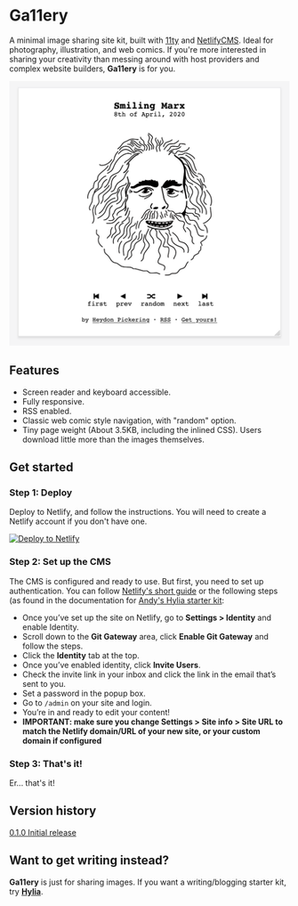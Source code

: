 # Ga11ery

A minimal image sharing site kit, built with [11ty](https://www.11ty.dev/) and [NetlifyCMS](https://www.netlifycms.org/). Ideal for photography, illustration, and web comics. If you're more interested in sharing your creativity than messing around with host providers and complex website builders, **Ga11ery** is for you.

![A photo displayed with Ga11ery. Above it is the photo's title, and below it is the next, previous, and random navigation](illustration.png)

## Features

- Screen reader and keyboard accessible.
- Fully responsive.
- RSS enabled.
- Classic web comic style navigation, with "random" option.
- Tiny page weight (About 3.5KB, including the inlined CSS). Users download little more than the images themselves.

## Get started

### Step 1: Deploy

Deploy to Netlify, and follow the instructions. You will need to create a Netlify account if you don't have one.

<a href="https://app.netlify.com/start/deploy?repository=https://github.com/Heydon/ga11ery&amp;stack=cms" rel="nofollow"><img src="https://camo.githubusercontent.com/be2eb66bb727e25655f1dcff88c2fdca82a77513/68747470733a2f2f7777772e6e65746c6966792e636f6d2f696d672f6465706c6f792f627574746f6e2e737667" alt="Deploy to Netlify" data-canonical-src="https://www.netlify.com/img/deploy/button.svg" style="max-width:100%;"></a>

### Step 2: Set up the CMS

The CMS is configured and ready to use. But first, you need to set up authentication. You can follow [Netlify's short guide](https://docs.netlify.com/visitor-access/identity/#enable-identity-in-the-ui) or the following steps (as found in the documentation for [Andy's Hylia starter kit](https://github.com/hankchizljaw/hylia):

- Once you’ve set up the site on Netlify, go to **Settings > Identity** and enable Identity.
- Scroll down to the **Git Gateway** area, click **Enable Git Gateway** and follow the steps.
- Click the **Identity** tab at the top.
- Once you’ve enabled identity, click **Invite Users**.
- Check the invite link in your inbox and click the link in the email that’s sent to you.
- Set a password in the popup box.
- Go to `/admin` on your site and login.
- You’re in and ready to edit your content!
- **IMPORTANT: make sure you change Settings > Site info > Site URL to match the Netlify domain/URL of your new site, or your custom domain if configured**

### Step 3: That's it!

Er... that's it!

## Version history

[0.1.0 Initial release](https://github.com/Heydon/ga11ery/releases/tag/0.1.0)

## Want to get writing instead?

**Ga11ery** is just for sharing images. If you want a writing/blogging starter kit, try [**Hylia**](https://github.com/hankchizljaw/hylia).



